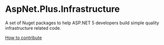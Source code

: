 # AspNet.Plus.Infrastructure
A set of Nuget packages to help ASP.NET 5 developers build simple quality infrastructure related code.

[How to contribute](https://github.com/aspnet-plus/Home/blob/master/CONTRIBUTING.md)
